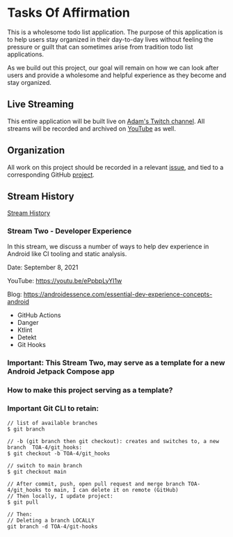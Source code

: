 # Tasks Of Affirmation

This is a wholesome todo list application. The purpose of this application is to help users 
stay organized in their day-to-day lives without feeling the pressure or guilt that can sometimes 
arise from tradition todo list applications.

As we build out this project, our goal will remain on how we can look after users and provide a 
wholesome and helpful experience as they become and stay organized.

## Live Streaming

This entire application will be built live on [Adam's Twitch channel](https://twitch.tv/adammc331). 
All streams will be recorded and archived on [YouTube](https://youtube.com/AdamMcNeilly) as well.


## Organization

All work on this project should be recorded in a relevant [issue](https://github.com/lbarqueira/TOA/issues), and tied to a corresponding 
GitHub [project](https://github.com/lbarqueira/TOA/projects).

## Stream History

[Stream History](https://github.com/AdamMc331/TOA/blob/development/StreamHistory.md#stream-history)


### Stream Two - Developer Experience

In this stream, we discuss a number of ways to help dev experience in Android like CI tooling and static analysis.

Date: September 8, 2021

YouTube: https://youtu.be/ePpbpLyYI1w

Blog: https://androidessence.com/essential-dev-experience-concepts-android

- GitHub Actions
- Danger
- Ktlint
- Detekt
- Git Hooks

### Important: This Stream Two, may serve as a template for a new Android Jetpack Compose app

### How to make this project serving as a template?

### Important Git CLI to retain:

```
// list of available branches
$ git branch

// -b (git branch then git checkout): creates and switches to, a new branch  TOA-4/git_hooks: 
$ git checkout -b TOA-4/git_hooks

// switch to main branch
$ git checkout main

// After commit, push, open pull request and merge branch TOA-4/git_hooks to main, I can delete it on remote (GitHub)
// Then locally, I update project:
$ git pull 

// Then:
// Deleting a branch LOCALLY
git branch -d TOA-4/git-hooks

```